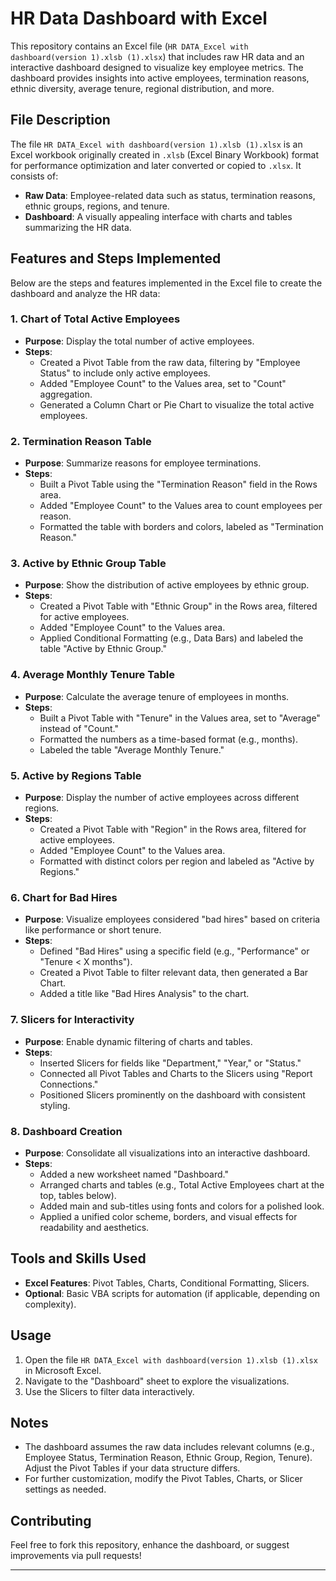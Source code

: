 
# HR Data Dashboard with Excel

This repository contains an Excel file (`HR DATA_Excel with dashboard(version 1).xlsb (1).xlsx`) that includes raw HR data and an interactive dashboard designed to visualize key employee metrics. The dashboard provides insights into active employees, termination reasons, ethnic diversity, average tenure, regional distribution, and more.

## File Description
The file `HR DATA_Excel with dashboard(version 1).xlsb (1).xlsx` is an Excel workbook originally created in `.xlsb` (Excel Binary Workbook) format for performance optimization and later converted or copied to `.xlsx`. It consists of:
- **Raw Data**: Employee-related data such as status, termination reasons, ethnic groups, regions, and tenure.
- **Dashboard**: A visually appealing interface with charts and tables summarizing the HR data.

## Features and Steps Implemented
Below are the steps and features implemented in the Excel file to create the dashboard and analyze the HR data:

### 1. Chart of Total Active Employees
- **Purpose**: Display the total number of active employees.
- **Steps**:
  - Created a Pivot Table from the raw data, filtering by "Employee Status" to include only active employees.
  - Added "Employee Count" to the Values area, set to "Count" aggregation.
  - Generated a Column Chart or Pie Chart to visualize the total active employees.

### 2. Termination Reason Table
- **Purpose**: Summarize reasons for employee terminations.
- **Steps**:
  - Built a Pivot Table using the "Termination Reason" field in the Rows area.
  - Added "Employee Count" to the Values area to count employees per reason.
  - Formatted the table with borders and colors, labeled as "Termination Reason."

### 3. Active by Ethnic Group Table
- **Purpose**: Show the distribution of active employees by ethnic group.
- **Steps**:
  - Created a Pivot Table with "Ethnic Group" in the Rows area, filtered for active employees.
  - Added "Employee Count" to the Values area.
  - Applied Conditional Formatting (e.g., Data Bars) and labeled the table "Active by Ethnic Group."

### 4. Average Monthly Tenure Table
- **Purpose**: Calculate the average tenure of employees in months.
- **Steps**:
  - Built a Pivot Table with "Tenure" in the Values area, set to "Average" instead of "Count."
  - Formatted the numbers as a time-based format (e.g., months).
  - Labeled the table "Average Monthly Tenure."

### 5. Active by Regions Table
- **Purpose**: Display the number of active employees across different regions.
- **Steps**:
  - Created a Pivot Table with "Region" in the Rows area, filtered for active employees.
  - Added "Employee Count" to the Values area.
  - Formatted with distinct colors per region and labeled as "Active by Regions."

### 6. Chart for Bad Hires
- **Purpose**: Visualize employees considered "bad hires" based on criteria like performance or short tenure.
- **Steps**:
  - Defined "Bad Hires" using a specific field (e.g., "Performance" or "Tenure < X months").
  - Created a Pivot Table to filter relevant data, then generated a Bar Chart.
  - Added a title like "Bad Hires Analysis" to the chart.

### 7. Slicers for Interactivity
- **Purpose**: Enable dynamic filtering of charts and tables.
- **Steps**:
  - Inserted Slicers for fields like "Department," "Year," or "Status."
  - Connected all Pivot Tables and Charts to the Slicers using "Report Connections."
  - Positioned Slicers prominently on the dashboard with consistent styling.

### 8. Dashboard Creation
- **Purpose**: Consolidate all visualizations into an interactive dashboard.
- **Steps**:
  - Added a new worksheet named "Dashboard."
  - Arranged charts and tables (e.g., Total Active Employees chart at the top, tables below).
  - Added main and sub-titles using fonts and colors for a polished look.
  - Applied a unified color scheme, borders, and visual effects for readability and aesthetics.

## Tools and Skills Used
- **Excel Features**: Pivot Tables, Charts, Conditional Formatting, Slicers.
- **Optional**: Basic VBA scripts for automation (if applicable, depending on complexity).

## Usage
1. Open the file `HR DATA_Excel with dashboard(version 1).xlsb (1).xlsx` in Microsoft Excel.
2. Navigate to the "Dashboard" sheet to explore the visualizations.
3. Use the Slicers to filter data interactively.

## Notes
- The dashboard assumes the raw data includes relevant columns (e.g., Employee Status, Termination Reason, Ethnic Group, Region, Tenure). Adjust the Pivot Tables if your data structure differs.
- For further customization, modify the Pivot Tables, Charts, or Slicer settings as needed.

## Contributing
Feel free to fork this repository, enhance the dashboard, or suggest improvements via pull requests!

---
